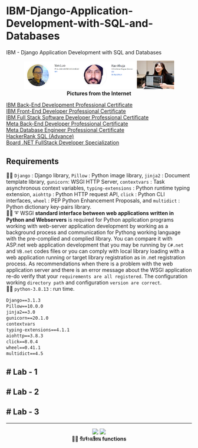 # IBM-Django-Application-Development-with-SQL-and-Databases
IBM - Django Application Development with SQL and Databases

<p align="center" width="100%">
    <img width="60%" src="https://github.com/jkaewprateep/IBM-Django-Application-Development-with-SQL-and-Databases/blob/main/Django%20Application%20Development%20with%20SQL%20and%20Databases%20-%20instructors.png">
    <img width="20%" src="https://github.com/jkaewprateep/IBM-Django-Application-Development-with-SQL-and-Databases/blob/main/kid_20.jpg"> </br>
    <b> Pictures from the Internet </b> </br>
</p>

[IBM Back-End Development Professional Certificate]( https://github.com/jkaewprateep/Portfolio/blob/main/Coursera%20TFEHPZU2LP6Y.pdf ) </br>
[IBM Front-End Developer Professional Certificate]( https://github.com/jkaewprateep/Portfolio/blob/main/Coursera%206UJS9UQ5T9XV.pdf ) </br>
[IBM Full Stack Software Developer Professional Certificate]( https://github.com/jkaewprateep/Portfolio/blob/main/Coursera%20PNBKLW7T2NED.pdf ) </br>
[Meta Back-End Developer Professional Certificate]( https://github.com/jkaewprateep/Portfolio/blob/main/Coursera%20FANPMLCYFSZ2.pdf ) </br>
[Meta Database Engineer Professional Certificate]( https://github.com/jkaewprateep/Portfolio/blob/main/Coursera%20VVUULL2PK26V.pdf ) </br>
[HackerRank SQL (Advance)]( https://www.hackerrank.com/certificates/f225fa371510 ) </br>
[Board .NET FullStack Developer Specialization]( https://github.com/jkaewprateep/Portfolio/blob/main/Coursera%206DRYK7YS79ZT.pdf ) </br>

## Requirements ##

🧸💬 ```Django``` : Django library, ```Pillow``` : Python image library, ```jinja2``` : Document template library, ```gunicorn```: WSGI HTTP Server, ```contextvars``` : Task asynchronous context variables, ```typing-extensions``` : Python runtime typing extension,
```aiohttp``` : Python HTTP request API, ```click``` : Python CLI interfaces, ```wheel``` : PEP Python Enhancement Proposals, and ```multidict``` : Python dictionary key-pairs library. </br>
🐑💬 ➰ WSGI **standard interface between web applications written in Python and Webservers** is required for Python application programs working with web-server application development by working as a background process and communication for Pythong working language with the pre-complied and complied library. You can compare it with ASP.net web application development that you may be running by ```C#.net``` and ```VB.net``` codes files or you can comply with local library loading with a web application running or target library registration as in .net registration process. As recommendations when there is a problem with the web application server and there is an error message about the WSGI application re-do verify that your ```requirements are all registered```. The configuration working ```directory path``` and configuration ```version are correct```. </br>
🧸💬 ```python-3.8.13``` : run time. </br>

```
Django==3.1.3
Pillow==10.0.0
jinja2==3.0
gunicorn==20.1.0
contextvars
typing-extensions==4.1.1
aiohttp==3.8.3
click==8.0.4
wheel==0.41.1
multidict==4.5
```

## # Lab - 1 ##

## # Lab - 2 ##

## # Lab - 3 ##


---

<p align="center" width="100%">
    <img width="30%" src="https://github.com/jkaewprateep/advanced_mysql_topics_notes/blob/main/custom_dataset.png">
    <img width="30%" src="https://github.com/jkaewprateep/advanced_mysql_topics_notes/blob/main/custom_dataset_2.png"> </br>
    <b> 🥺💬 รับจ้างเขียน functions </b> </br>
</p>
